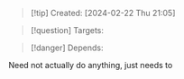 
>[!tip] Created: [2024-02-22 Thu 21:05]

>[!question] Targets: 

>[!danger] Depends: 

Need not actually do anything, just needs to 